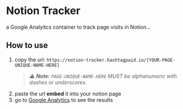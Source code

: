 # Notion Tracker

a Google Analyitcs container to track page visits in Notion...

## How to use

1. copy the url: `https://notion-tracker.hashtagpaid.io/[YOUR-PAGE-UNIQUE-NAME-HERE]`
   > _⚠ **Note:** `PAGE-UNIQUE-NAME-HERE` MUST be alphanumeric with dashes or underscores._
3. paste the url **embed** it into your notion page 
4. go to [Google Analytics](https://analytics.google.com/analytics/web/#/p292911188/reports/reportinghub) to see the results
